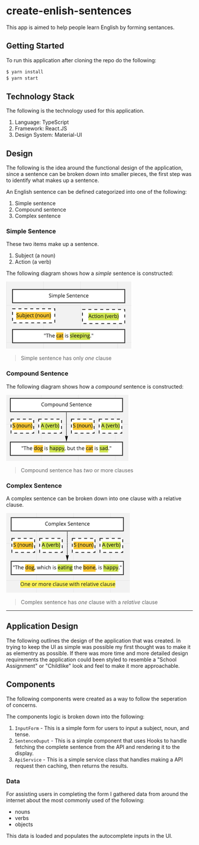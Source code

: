 # create-enlish-sentences

This app is aimed to help people learn English by forming sentances.

## Getting Started

To run this application after cloning the repo do the following:

```sh
$ yarn install
$ yarn start
```


## Technology Stack

The following is the technology used for this application.

1. Language: TypeScript
2. Framework: React.JS
3. Design System: Material-UI


## Design

The following is the idea around the functional design of the application, since a sentence can be broken down into smaller pieces, the first step was to identify what makes up a sentence.

An English sentence can be defined categorized into one of the following:

1. Simple sentence
2. Compound sentence
3. Complex sentence

### Simple Sentence

These two items make up a sentence.

1. Subject (a noun)
2. Action (a verb)

The following diagram shows how a *simple* sentence is constructed:

![Simple Sentence](public/images/simple.png)

> Simple sentence has only *one* clause

### Compound Sentence

The following diagram shows how a *compound* sentence is constructed:

![Compound Sentence](public/images/compound.png)

> Compound sentence has *two* or more clauses


### Complex Sentence

A complex sentence can be broken down into one clause with a relative clause.

![Complex Sentence](public/images/complex.png)

> Complex sentence has *one* clause with a *relative* clause

--- 
## Application Design

The following outlines the design of the application that was created. In trying to keep the UI as simple was possible my first thought was to make it as elementry as possible. If there was more time and more detailed design requirements the application could been styled to resemble a "School Assignment" or "Childlike" look and feel to make it more approachable.

## Components

The following components were created as a way to follow the seperation of concerns.

The components logic is broken down into the following:

1. `InputForm` - This is a simple form for users to input a subject, noun, and tense.
2. `SentenceOuput` - This is a simple component that uses Hooks to handle fetching the complete sentence from the API and rendering it to the display.
3. `ApiService` - This is a simple service class that handles making a API request then caching, then returns the results.

### Data

For assisting users in completing the form I gathered data from around the internet about the most commonly used of the following:

- nouns
- verbs
- objects

This data is loaded and populates the autocomplete inputs in the UI.


